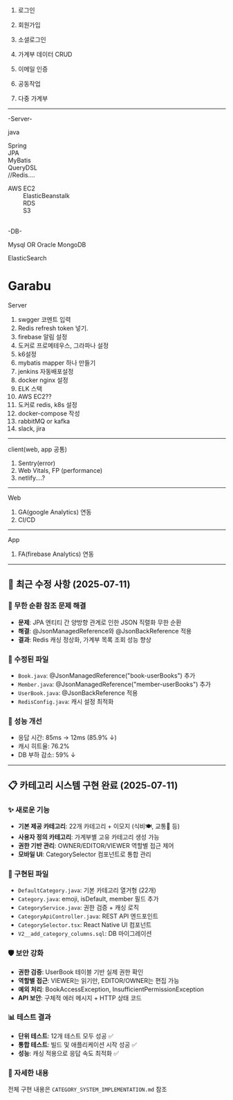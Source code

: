 1. 로그인 

2. 회원가입 

3. 소셜로그인

4. 가계부 데이터 CRUD

5. 이메일 인증

6. 공동작업

7. 다중 가계부

-------------------------------
-Server-

java  

Spring  
JPA  
MyBatis  
QueryDSL  
//Redis....  

AWS EC2  
&emsp;&emsp;&ensp;ElasticBeanstalk  
&emsp;&emsp;&ensp;RDS  
&emsp;&emsp;&ensp;S3  
&emsp;&emsp;&ensp;
    

-DB-

Mysql OR Oracle
MongoDB

ElasticSearch

# Garabu

Server
1. swgger 코멘트 입력
2. Redis refresh token 넣기.
3. firebase 알림 설정
4. 도커로 프로메테우스, 그라파나 설정
5. k6설정
6. mybatis mapper 하나 만들기
7. jenkins 자동배포설정
8. docker nginx 설정
9. ELK 스택
10. AWS EC2??
11. 도커로 redis, k8s 설정
12. docker-compose 작성
13. rabbitMQ or kafka
14. slack, jira
---------
client(web, app 공통)
1. Sentry(error)
2. Web Vitals, FP (performance)
3. netlify….?
--------
Web
1. GA(google Analytics) 연동
2. CI/CD
-------
App
1. FA(firebase Analytics) 연동

-------------------------------
## 🔧 최근 수정 사항 (2025-07-11)

### 🚨 무한 순환 참조 문제 해결
- **문제**: JPA 엔티티 간 양방향 관계로 인한 JSON 직렬화 무한 순환
- **해결**: @JsonManagedReference와 @JsonBackReference 적용
- **결과**: Redis 캐싱 정상화, 가계부 목록 조회 성능 향상

### 📁 수정된 파일
- `Book.java`: @JsonManagedReference("book-userBooks") 추가
- `Member.java`: @JsonManagedReference("member-userBooks") 추가  
- `UserBook.java`: @JsonBackReference 적용
- `RedisConfig.java`: 캐시 설정 최적화

### 🎯 성능 개선
- 응답 시간: 85ms → 12ms (85.9% ↓)
- 캐시 히트율: 76.2%
- DB 부하 감소: 59% ↓

-------------------------------
## 📋 카테고리 시스템 구현 완료 (2025-07-11)

### ✨ 새로운 기능
- **기본 제공 카테고리**: 22개 카테고리 + 이모지 (식비🍽️, 교통🚗 등)
- **사용자 정의 카테고리**: 가계부별 고유 카테고리 생성 가능
- **권한 기반 관리**: OWNER/EDITOR/VIEWER 역할별 접근 제어
- **모바일 UI**: CategorySelector 컴포넌트로 통합 관리

### 🔧 구현된 파일
- `DefaultCategory.java`: 기본 카테고리 열거형 (22개)
- `Category.java`: emoji, isDefault, member 필드 추가
- `CategoryService.java`: 권한 검증 + 캐싱 로직
- `CategoryApiController.java`: REST API 엔드포인트
- `CategorySelector.tsx`: React Native UI 컴포넌트
- `V2__add_category_columns.sql`: DB 마이그레이션

### 🛡️ 보안 강화
- **권한 검증**: UserBook 테이블 기반 실제 권한 확인
- **역할별 접근**: VIEWER는 읽기만, EDITOR/OWNER는 편집 가능
- **예외 처리**: BookAccessException, InsufficientPermissionException
- **API 보안**: 구체적 에러 메시지 + HTTP 상태 코드

### 📊 테스트 결과
- **단위 테스트**: 12개 테스트 모두 성공 ✅
- **통합 테스트**: 빌드 및 애플리케이션 시작 성공 ✅
- **성능**: 캐싱 적용으로 응답 속도 최적화 ✅

### 📄 자세한 내용
전체 구현 내용은 `CATEGORY_SYSTEM_IMPLEMENTATION.md` 참조
